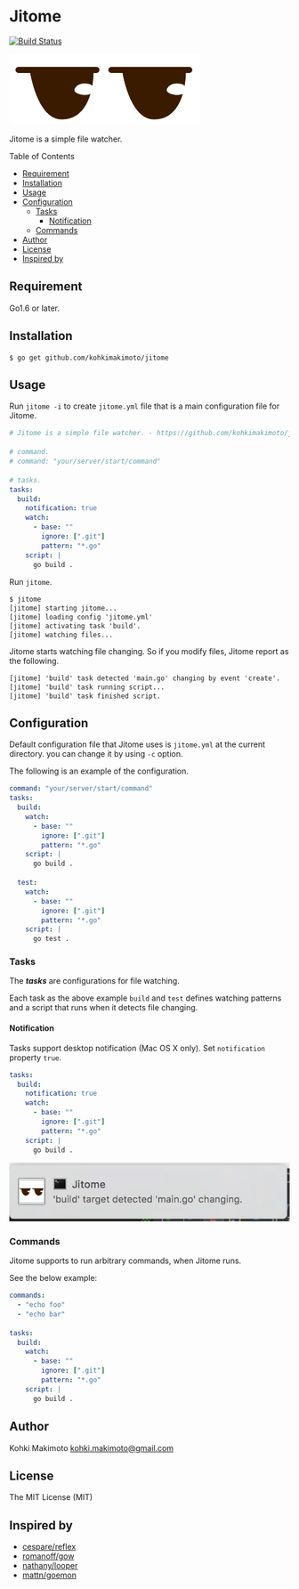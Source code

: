 # Jitome

[![Build Status](https://travis-ci.org/kohkimakimoto/jitome.svg?branch=master)](https://travis-ci.org/kohkimakimoto/jitome)

![logo.png](logo.png)

Jitome is a simple file watcher.

Table of Contents

* [Requirement](#requirement)
* [Installation](#installation)
* [Usage](#usage)
* [Configuration](#configuration)
  * [Tasks](#tasks)
    * [Notification](#notification)
  * [Commands](#commands)
* [Author](#author)
* [License](#license)
* [Inspired by](#inspired-by)

## Requirement

Go1.6 or later.

## Installation

```
$ go get github.com/kohkimakimoto/jitome
```

## Usage

Run `jitome -i` to create `jitome.yml` file that is a main configuration file for Jitome.

```yaml
# Jitome is a simple file watcher. - https://github.com/kohkimakimoto/jitome

# command.
# command: "your/server/start/command"

# tasks.
tasks:
  build:
    notification: true
    watch:
      - base: ""
        ignore: [".git"]
        pattern: "*.go"
    script: |
      go build .
```

Run `jitome`.

```
$ jitome
[jitome] starting jitome...
[jitome] loading config 'jitome.yml'
[jitome] activating task 'build'.
[jitome] watching files...
```

Jitome starts watching file changing. So if you modify files, Jitome report as the following.

```
[jitome] 'build' task detected 'main.go' changing by event 'create'.
[jitome] 'build' task running script...
[jitome] 'build' task finished script.
```

## Configuration

Default configuration file that Jitome uses is `jitome.yml` at the current directory. you can change it by using `-c` option.

The following is an example of the configuration.

```yaml
command: "your/server/start/command"
tasks:
  build:
    watch:
      - base: ""
        ignore: [".git"]
        pattern: "*.go"
    script: |
      go build .

  test:
    watch:
      - base: ""
        ignore: [".git"]
        pattern: "*.go"
    script: |
      go test .
```

### Tasks

The ***tasks*** are configurations for file watching.

Each task as the above example `build` and `test` defines watching patterns and a script that runs when it detects file changing.

#### Notification

Tasks support desktop notification (Mac OS X only). Set `notification` property `true`.

```yaml
tasks:
  build:
    notification: true
    watch:
      - base: ""
        ignore: [".git"]
        pattern: "*.go"
    script: |
      go build .
```

![notification.png](notification.png)

### Commands

Jitome supports to run arbitrary commands, when Jitome runs.

See the below example:

```yaml
commands: 
  - "echo foo"
  - "echo bar"

tasks:
  build:
    watch:
      - base: ""
        ignore: [".git"]
        pattern: "*.go"
    script: |
      go build .
```

## Author

Kohki Makimoto <kohki.makimoto@gmail.com>

## License

The MIT License (MIT)

## Inspired by

* [cespare/reflex](https://github.com/cespare/reflex)
* [romanoff/gow](https://github.com/romanoff/gow)
* [nathany/looper](https://github.com/nathany/looper)
* [mattn/goemon](https://github.com/mattn/goemon)
